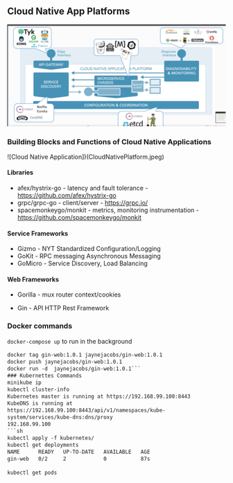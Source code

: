 ## Cloud Native App Platforms


![Image of loud Native App Platforms](CloudFrameworks.jpeg)

### Building Blocks and Functions of  Cloud Native Applications

![Cloud Native Application])(CloudNativePlatform.jpeg)

#### Libraries
 * afex/hystrix-go - latency and fault tolerance - https://github.com/afex/hystrix-go
 * grpc/grpc-go  - client/server - https://grpc.io/
 * spacemonkeygo/monkit - metrics, monitoring instrumentation - https://github.com/spacemonkeygo/monkit
  

#### Service Frameworks
* Gizmo - NYT Standardized Configuration/Logging
* GoKit - RPC messaging Asynchronous Messaging
* GoMicro - Service Discovery, Load Balancing 

#### Web Frameworks
* Gorilla - mux router context/cookies

* Gin - API HTTP Rest Framework

### Docker commands
```docker-compose up```
to run in the background

```docker-compose stop
docker tag gin-web:1.0.1 jaynejacobs/gin-web:1.0.1
docker push jaynejacobs/gin-web:1.0.1
docker run -d  jaynejacobs/gin-web:1.0.1```
### Kubernettes Commands
minikube ip
kubectl cluster-info
Kubernetes master is running at https://192.168.99.100:8443
KubeDNS is running at https://192.168.99.100:8443/api/v1/namespaces/kube-system/services/kube-dns:dns/proxy
192.168.99.100 
```sh
kubectl apply -f kubernetes/
kubectl get deployments
NAME      READY   UP-TO-DATE   AVAILABLE   AGE
gin-web   0/2     2            0           87s

kubectl get pods
```
